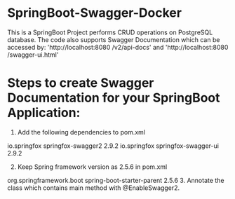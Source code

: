 # SpringBoot-Swagger-Docker
This is a SpringBoot Project  performs CRUD operations on PostgreSQL database. The code also supports Swagger Documentation which can be accessed by: 'http://localhost:8080 /v2/api-docs' and 'http://localhost:8080 /swagger-ui.html'

# Steps to create Swagger Documentation for your SpringBoot Application:
1.	Add the following dependencies to pom.xml
<dependency>
			<groupId>io.springfox</groupId>
			<artifactId>springfox-swagger2</artifactId>
			<version>2.9.2</version>
</dependency>
<dependency>
			<groupId>io.springfox</groupId>
			<artifactId>springfox-swagger-ui</artifactId>
			<version>2.9.2</version>
</dependency>

2.	Keep Spring framework version as 2.5.6 in pom.xml
<parent>
		<groupId>org.springframework.boot</groupId>
		<artifactId>spring-boot-starter-parent</artifactId>
		<version>2.5.6</version>
		<relativePath /> <!-- lookup parent from repository -->
</parent>
3.	Annotate the class which contains main method with @EnableSwagger2.

